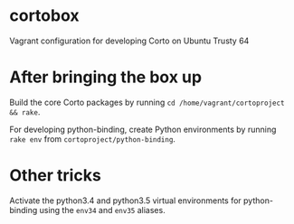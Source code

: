 # cortobox

Vagrant configuration for developing Corto on Ubuntu Trusty 64

# After bringing the box up

Build the core Corto packages by running `cd /home/vagrant/cortoproject && rake`.

For developing python-binding, create Python environments by running `rake env` from `cortoproject/python-binding`.

# Other tricks

Activate the python3.4 and python3.5 virtual environments for python-binding using the `env34` and `env35` aliases.
